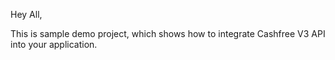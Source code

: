 Hey All,

This is sample demo project, which shows how to integrate Cashfree V3 API into your application.
